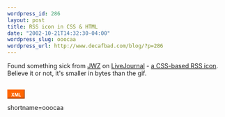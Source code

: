 ```yaml
--- 
wordpress_id: 286
layout: post
title: RSS icon in CSS & HTML
date: "2002-10-21T14:32:30-04:00"
wordpress_slug: ooocaa
wordpress_url: http://www.decafbad.com/blog/?p=286
---
```

Found something sick from <a href="http://www.livejournal.com/users/jwz/">JWZ</a> on <a href="http://www.decafbad.com/twiki/bin/view/Main/LiveJournal">LiveJournal</a> - <a href="http://www.livejournal.com/talkread.bml?journal=lj_nifty&amp;itemid=57340&amp;thread=1095420#t1095420">a CSS-based RSS icon</a>.  Believe it or not, it's smaller in bytes than the gif.
<br /><br />
<STYLE TYPE="text/css">
<!--
  .xml_button {
     color:            FFFFFF;
     background-color: FF6600;
     border-color:     FF6600;
     border-style:     outset;
     text-decoration:  none !important;
     margin:           2em 0em 0em 0em;
     padding:          0em 0.5em 0em 0.5em;
     border-width:     2;
  }
  .xml_button:hover {
     background-color: FF9900;
  }
  .xml_button:active {
     border-style:     inset !important;
  }
-->
</STYLE>
<A HREF="http://www.decafbad.com/newslog.xml" CLASS="xml_button"><FONT SIZE="-2"><B>XML</B></FONT></A>
<!--more-->
shortname=ooocaa
